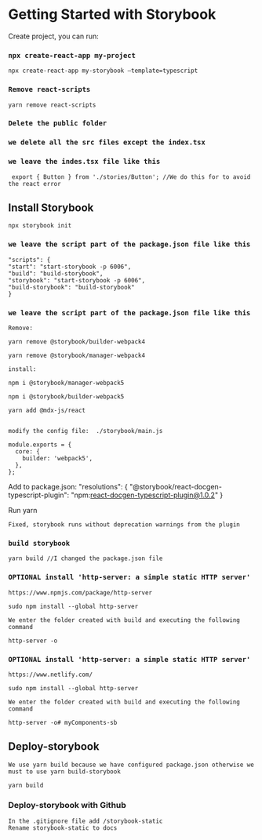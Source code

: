 # Getting Started with Storybook

Create project, you can run:

### `npx create-react-app my-project`
    npx create-react-app my-storybook –template=typescript

### `Remove react-scripts`
    yarn remove react-scripts

### `Delete the public folder`
    
### `we delete all the src files except the index.tsx`

### `we leave the indes.tsx file like this`
     export { Button } from './stories/Button'; //We do this for to avoid the react error

## Install Storybook
    
    npx storybook init

### `we leave the script part of the package.json file like this`

    "scripts": {
    "start": "start-storybook -p 6006",
    "build": "build-storybook",
    "storybook": "start-storybook -p 6006",
    "build-storybook": "build-storybook"
    }

### `we leave the script part of the package.json file like this`

    Remove:

    yarn remove @storybook/builder-webpack4

    yarn remove @storybook/manager-webpack4

    install:

    npm i @storybook/manager-webpack5

    npm i @storybook/builder-webpack5

    yarn add @mdx-js/react


    modify the config file:  ./storybook/main.js

    module.exports = {
      core: {
        builder: 'webpack5',
      },
    };


   Add to package.json:
   "resolutions": {
 	"@storybook/react-docgen-typescript-plugin": "npm:react-docgen-typescript-plugin@1.0.2"
   }

   Run yarn
   
    Fixed, storybook runs without deprecation warnings from the plugin
### `build storybook`

    yarn build //I changed the package.json file

### `OPTIONAL install 'http-server: a simple static HTTP server'`
    
    https://www.npmjs.com/package/http-server

    sudo npm install --global http-server

    We enter the folder created with build and executing the following command

    http-server -o

### `OPTIONAL install 'http-server: a simple static HTTP server'`
    
    https://www.netlify.com/

    sudo npm install --global http-server

    We enter the folder created with build and executing the following command

    http-server -o# myComponents-sb

## Deploy-storybook

    We use yarn build because we have configured package.json otherwise we must to use yarn build-storybook

    yarn build

### Deploy-storybook with Github

    In the .gitignore file add /storybook-static
    Rename storybook-static to docs

    


